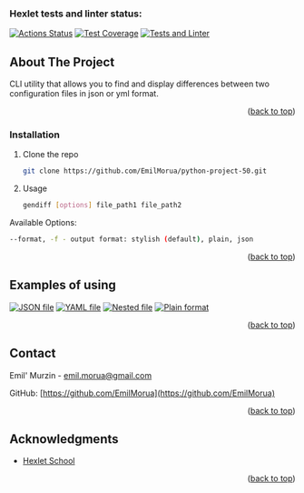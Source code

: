 ### Hexlet tests and linter status:
[![Actions Status](https://github.com/EmilMorua/python-project-50/workflows/hexlet-check/badge.svg)](https://github.com/EmilMorua/python-project-50/actions)
[![Test Coverage](https://api.codeclimate.com/v1/badges/ad6ffcad69d43ac046c5/test_coverage)](https://codeclimate.com/github/EmilMorua/python-project-50/test_coverage)
[![Tests and Linter](https://github.com/EmilMorua/python-project-50/actions/workflows/test_and_linter.yml/badge.svg)](https://github.com/EmilMorua/python-project-50/actions/workflows/test_and_linter.yml)




<!-- ABOUT THE PROJECT -->
## About The Project

CLI utility that allows you to find and display differences between two configuration files in json or yml format.

<p align="right">(<a href="#readme-top">back to top</a>)</p>


### Installation


1. Clone the repo
   ```sh
   git clone https://github.com/EmilMorua/python-project-50.git
   ```
2. Usage
   ```sh
   gendiff [options] file_path1 file_path2
   ```

Available Options:
   ```sh
   --format, -f - output format: stylish (default), plain, json
   ```

<p align="right">(<a href="#readme-top">back to top</a>)</p>


<!-- USAGE EXAMPLES -->
## Examples of using

[![JSON file](https://asciinema.org/a/584359.svg)](https://asciinema.org/a/584359)
[![YAML file](https://asciinema.org/a/41dP9zq9NTrutW184TUNurwwS.svg)](https://asciinema.org/a/41dP9zq9NTrutW184TUNurwwS)
[![Nested file](https://asciinema.org/a/584368.svg)](https://asciinema.org/a/584368)
[![Plain format](https://asciinema.org/a/584367.svg)](https://asciinema.org/a/584367)

<p align="right">(<a href="#readme-top">back to top</a>)</p>


<!-- CONTACT -->
## Contact

Emil' Murzin - emil.morua@gmail.com

GitHub: [https://github.com/EmilMorua](https://github.com/EmilMorua)

<p align="right">(<a href="#readme-top">back to top</a>)</p>


<!-- ACKNOWLEDGMENTS -->
## Acknowledgments

* [Hexlet School](https://github.com/Hexlet)

<p align="right">(<a href="#readme-top">back to top</a>)</p>
